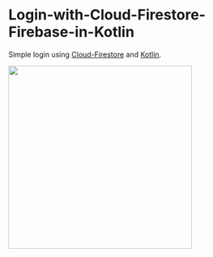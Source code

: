 # Login-with-Cloud-Firestore-Firebase-in-Kotlin


Simple login using [Cloud-Firestore](https://firebase.google.com/docs/firestore/quickstart?hl=es-419) and [Kotlin](https://kotlinlang.org/).


<img src="https://i.pinimg.com/originals/2f/dc/74/2fdc7429852aa382c796c3364e444d8c.gif" width="362">
